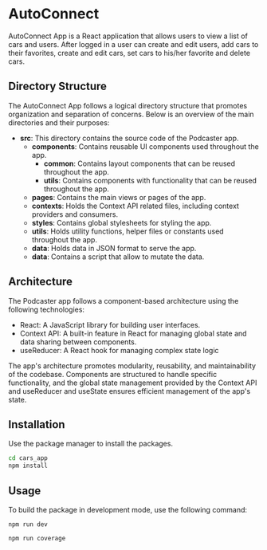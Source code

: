 # AutoConnect

AutoConnect App is a React application that allows users to view a list of cars and users. After logged in a user can create and edit users, add cars to their favorites, create and edit cars, set cars to his/her favorite and delete cars.

## Directory Structure

The AutoConnect App follows a logical directory structure that promotes organization and separation of concerns. Below is an overview of the main directories and their purposes:

* **src**: This directory contains the source code of the Podcaster app.
  * **components**: Contains reusable UI components used throughout the app.
    * **common**: Contains layout components that can be reused throughout the app.
    * **utils**: Contains components with functionality that can be reused throughout the app.
  * **pages**: Contains the main views or pages of the app.
  * **contexts**: Holds the Context API related files, including context providers and consumers.
  * **styles**: Contains global stylesheets for styling the app.
  * **utils**: Holds utility functions, helper files or constants used throughout the app.
  * **data**: Holds data in JSON format to serve the app.
  * **data**: Contains a script that allow to mutate the data.


## Architecture

The Podcaster app follows a component-based architecture using the following technologies:

* React: A JavaScript library for building user interfaces.
* Context API: A built-in feature in React for managing global state and data sharing between components.
* useReducer: A React hook for managing complex state logic

The app's architecture promotes modularity, reusability, and maintainability of the codebase. Components are structured to handle specific functionality, and the global state management provided by the Context API and useReducer and useState ensures efficient management of the app's state.

## Installation

Use the package manager to install the packages.

```bash
cd cars_app
npm install
```

## Usage

To build the package in development mode, use the following command:

```
npm run dev

```



```
npm run coverage

```
